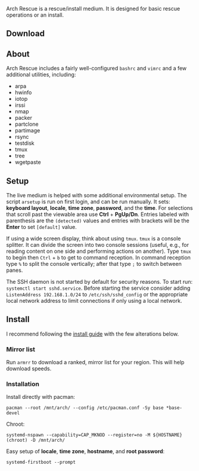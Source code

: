 Arch Rescue is a rescue/install medium.  It is designed for basic rescue operations or an install.

## Download



## About

Arch Rescue includes a fairly well-configured `bashrc` and `vimrc` and a few additional utilities, including:

* arpa
* hwinfo
* iotop
* irssi
* nmap
* packer
* partclone
* partimage
* rsync
* testdisk
* tmux
* tree
* wgetpaste

## Setup

The live medium is helped with some additional environmental setup.  The script `arsetup` is run on first login, and can be run manually.  It sets: **keyboard layout**, **locale**, **time zone**, **password**, and the **time**.  For selections that scroll past the viewable area use **Ctrl** + **PgUp/Dn**.  Entries labeled with parenthesis are the `(detected)` values and entries with brackets will be the **Enter** to set `[default]` value.

If using a wide screen display, think about using `tmux`.  `tmux` is a console splitter.  It can divide the screen into two console sessions (useful, e.g., for reading content on one side and performing actions on another).  Type `tmux` to begin then `Ctrl` + `b` to get to command reception.  In command reception type `%` to split the console vertically; after that type `;` to switch between panes.

The SSH daemon is not started by default for security reasons.  To start run: `systemctl start sshd.service`.  Before starting the service consider adding `ListenAddress 192.168.1.0/24` to `/etc/ssh/sshd_config` or the appropriate local network address to limit connections if only using a local network.

## Install

I recommend following the [install guide](https://wiki.archlinux.org/index.php/Installation_guide) with the few alterations below.

### Mirror list

Run `armrr` to download a ranked, mirror list for your region.  This will help download speeds.

### Installation

Install directly with pacman:

    pacman --root /mnt/arch/ --config /etc/pacman.conf -Sy base *base-devel

Chroot:

    systemd-nspawn --capability=CAP_MKNOD --register=no -M ${HOSTNAME}(chroot) -D /mnt/arch/

Easy setup of **locale**, **time zone**, **hostname**, and **root password**:

    systemd-firstboot --prompt
